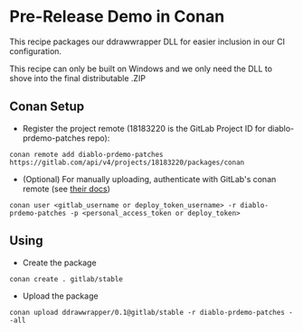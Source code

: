 # Pre-Release Demo in Conan

This recipe packages our ddrawwrapper DLL for easier inclusion in our CI configuration.

This recipe can only be built on Windows and we only need the DLL to shove into the final distributable .ZIP

## Conan Setup

* Register the project remote (18183220 is the GitLab Project ID for diablo-prdemo-patches repo):

```
conan remote add diablo-prdemo-patches https://gitlab.com/api/v4/projects/18183220/packages/conan
```

* (Optional) For manually uploading, authenticate with GitLab's conan remote (see
[their docs](https://docs.gitlab.com/ee/user/packages/conan_repository/index.html#authenticate-to-the-package-registry))

```
conan user <gitlab_username or deploy_token_username> -r diablo-prdemo-patches -p <personal_access_token or deploy_token>
```

## Using

* Create the package

```
conan create . gitlab/stable
```

* Upload the package

```
conan upload ddrawwrapper/0.1@gitlab/stable -r diablo-prdemo-patches --all
```